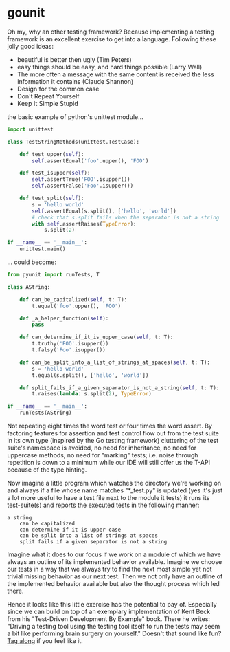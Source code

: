 # gounit

Oh my, why an other testing framework?  Because implementing a testing
framework is an excellent exercise to get into a language.  Following
these jolly good ideas:

- beautiful is better then ugly (Tim Peters)
- easy things should be easy, and hard things possible (Larry Wall)
- The more often a message with the same content is received the less
  information it contains (Claude Shannon)
- Design for the common case
- Don't Repeat Yourself
- Keep It Simple Stupid

the basic example of python's unittest module...

```py
import unittest

class TestStringMethods(unittest.TestCase):

    def test_upper(self):
        self.assertEqual('foo'.upper(), 'FOO')

    def test_isupper(self):
        self.assertTrue('FOO'.isupper())
        self.assertFalse('Foo'.isupper())

    def test_split(self):
        s = 'hello world'
        self.assertEqual(s.split(), ['hello', 'world'])
        # check that s.split fails when the separator is not a string
        with self.assertRaises(TypeError):
            s.split(2)

if __name__ == '__main__':
    unittest.main()
```

... could become:

```py
from pyunit import runTests, T

class AString: 

    def can_be_capitalized(self, t: T):
        t.equal('foo'.upper(), 'FOO')

    def _a_helper_function(self):
        pass

    def can_determine_if_it_is_upper_case(self, t: T):
        t.truthy('FOO'.isupper())
        t.falsy('Foo'.isupper())

    def can_be_split_into_a_list_of_strings_at_spaces(self, t: T):
        s = 'hello world'
        t.equal(s.split(), ['hello', 'world'])

    def split_fails_if_a_given_separator_is_not_a_string(self, t: T):
        t.raises(lambda: s.split(2), TypeError)

if __name__ == '__main__':
    runTests(AString)
```

Not repeating eight times the word test or four times the word assert.
By factoring features for assertion and test control flow out from the
test suite in its own type (inspired by the Go testing framework)
cluttering of the test suite's namespace is avoided, no need for
inheritance, no need for uppercase methods, no need for "marking" tests;
i.e. noise through repetition is down to a minimum while our IDE will
still offer us the T-API because of the type hinting.

Now imagine a little program which watches the directory we're working
on and always if a file whose name matches "*_test.py" is updated (yes
it's just a lot more useful to have a test file next to the module it
tests) it runs its test-suite(s) and reports the executed tests in the
following manner:

    a string
        can be capitalized
        can determine if it is upper case
        can be split into a list of strings at spaces
        split fails if a given separator is not a string

Imagine what it does to our focus if we work on a module of which we
have always an outline of its implemented behavior available.  Imagine
we choose our tests in a way that we always try to find the next most
simple yet not trivial missing behavior as our next test.  Then we not
only have an outline of the implemented behavior available but also the
thought process which led there.

Hence it looks like this little exercise has the potential to pay of.
Especially since we can build on top of an exemplary implementation of
Kent Beck from his "Test-Driven Development By Example" book.  There he
writes: "Driving a testing tool using the testing tool itself to run the
tests may seem a bit like performing brain surgery on yourself." Doesn't
that sound like fun?  [Tag along](01_ran.md) if you feel like it.